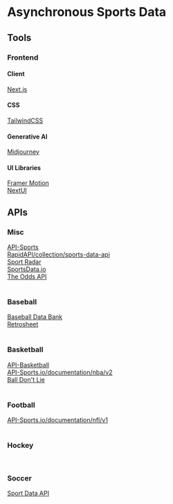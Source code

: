 # Asynchronous Sports Data

## Tools

### Frontend

#### Client

[Next.js](https://nextjs.org)</br>

#### CSS

[TailwindCSS](https://tailwindcss.org)</br>

#### Generative AI

[Midjourney](https://midjourney.com)</br>

#### UI Libraries

[Framer Motion](https://www.framer.com/motion/)</br>
[NextUI](https://nextui.org)</br>

## APIs

### Misc

[API-Sports](https://api-sports.io)</br>
[RapidAPI/collection/sports-data-api](https://rapidapi.com/collection/sports-data-api)</br>
[Sport Radar](https://sportradar.com)</br>
[SportsData.io](https://sportsdata.io)</br>
[The Odds API](https://the-odds-api.com)</br>
[]()</br>

### Baseball

[Baseball Data Bank](https://github.com/chadwickbureau/baseballdatabank)</br>
[Retrosheet](https://retrosheet.org)</br>
[]()</br>

### Basketball

[API-Basketball](https://api-basketball.com)</br>
[API-Sports.io/documentation/nba/v2](https://api-sports.io/documentation/nba/v2)</br>
[Ball Don't Lie](https://www.balldontlie.io)</br>
[]()</br>

### Football

[API-Sports.io/documentation/nfl/v1](https://api-sports.io/documentation/nfl/v1)</br>
[]()</br>

### Hockey

[]()</br>

### Soccer

[Sport Data API](https://sportdataapi.com)</br>
[]()</br>
